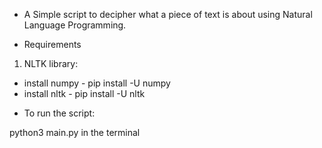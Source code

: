 * A Simple script to decipher what a piece of text is about using Natural Language Programming.

* Requirements
1) NLTK library:
- install numpy - pip install -U numpy 
- install nltk -  pip install -U nltk

* To run the script:

python3 main.py in the terminal